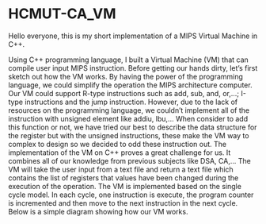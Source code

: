 # HCMUT-CA_VM
Hello everyone, this is my short implementation of a MIPS Virtual Machine in C++.

Using C++ programming language, I built a Virtual Machine (VM) that can compile user input MIPS instruction.
Before getting our hands dirty, let’s first sketch out how the VM works. By having the power of the
programming language, we could simplify the operation the MIPS architecture computer. Our VM
could support R-type instructions such as add, sub, and, or,...; I-type instructions and the jump
instruction. However, due to the lack of resources on the programming language, we couldn’t
implement all of the instruction with unsigned element like addiu, lbu,... When consider to add
this function or not, we have tried our best to describe the data structure for the register but with
the unsigned instructions, these make the VM way to complex to design so we decided to odd
these instruction out.
The implementation of the VM on C++ proves a great challenge for us. It combines all of our
knowledge from previous subjects like DSA, CA,... The VM will take the user input from a text file
and return a text file which contains the list of registers that values have been changed during the
execution of the operation. The VM is implemented based on the single cycle model. In each
cycle, one instruction is execute, the program counter is incremented and then move to the next
instruction in the next cycle. Below is a simple diagram showing how our VM works.

